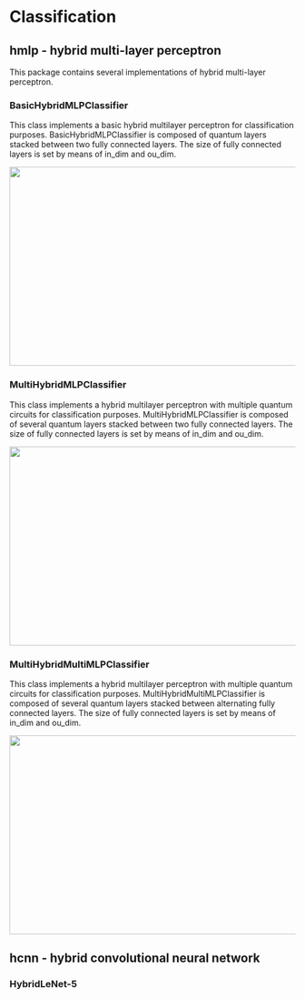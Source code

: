 # Classification

## hmlp - hybrid multi-layer perceptron

This package contains several implementations of hybrid multi-layer perceptron.

### BasicHybridMLPClassifier
This class implements a basic hybrid multilayer perceptron for classification purposes. BasicHybridMLPClassifier is composed of quantum layers stacked between two fully connected layers. The size of fully connected layers is set by means of in_dim and ou_dim.

<img src="../classification/BasicHybridMLPClassifier.png" width="700" height="350" />
    
### MultiHybridMLPClassifier
This class implements a hybrid multilayer perceptron with multiple quantum circuits for classification purposes. MultiHybridMLPClassifier is composed of several quantum layers stacked between two fully connected layers. The size of fully connected layers is set by means of in_dim and ou_dim.

<img src="../classification/MultiHybridMLPClassifier.png" width="700" height="350" />
    

### MultiHybridMultiMLPClassifier
This class implements a hybrid multilayer perceptron with multiple quantum circuits for classification purposes. MultiHybridMultiMLPClassifier is composed of several quantum layers stacked between alternating fully connected layers. The size of fully connected layers is set by means of in_dim and ou_dim.

<img src="../classification/MultiHybridMultiMLPClassifier.png" width="900" height="350" />

## hcnn - hybrid convolutional neural network

### HybridLeNet-5
